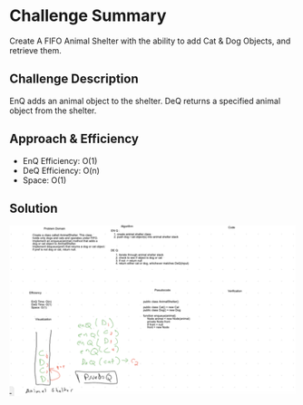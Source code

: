 # Challenge Summary
Create A FIFO Animal Shelter with the ability to add Cat & Dog Objects, and retrieve them.

## Challenge Description
EnQ adds an animal object to the shelter.
DeQ returns a specified animal object from the shelter.

## Approach & Efficiency

- EnQ Efficiency: O(1)
- DeQ Efficiency: O(n)
- Space: O(1)

## Solution
![whiteboardImg](../../../resources/shelter.png)
